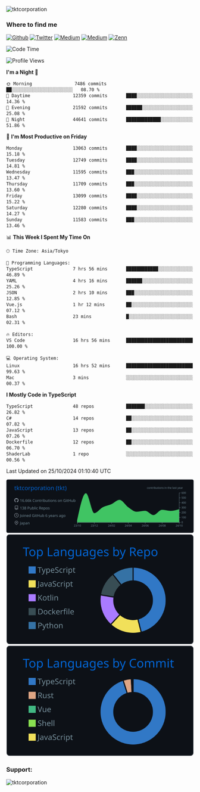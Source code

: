 <p align="left"> <img src="https://komarev.com/ghpvc/?username=tktcorporation&label=Profile%20views&color=0e75b6&style=flat" alt="tktcorporation" /> </p>

<h3>Where to find me</h3>
<p>
<a href="https://github.com/tktcorporation" target="_blank"><img alt="Github" src="https://img.shields.io/badge/GitHub-%2312100E.svg?&style=for-the-badge&logo=Github&logoColor=white" /></a>
<a href="https://twitter.com/tktcorporation" target="_blank"><img alt="Twitter" src="https://img.shields.io/badge/twitter-%231DA1F2.svg?&style=for-the-badge&logo=twitter&logoColor=white" /></a>
<a href="https://www.linkedin.com/in/tktcorporation" target="_blank"><img alt="Medium" src="https://img.shields.io/badge/linkdin-0a66c2.svg?&style=for-the-badge&logo=linkedin&logoColor=white" /></a>
<a href="https://qiita.com/tktcorporation" target="_blank"><img alt="Medium" src="https://img.shields.io/badge/qiita-55C500.svg?&style=for-the-badge&logo=qiita&logoColor=white" /></a>
<a href="https://zenn.dev/tktcorporation" target="_blank"><img alt="Zenn" src="https://img.shields.io/badge/Zenn-3EA8FF.svg?&style=for-the-badge&logo=Zenn&logoColor=white" /></a>
</p>
  
<!--START_SECTION:waka-->
![Code Time](http://img.shields.io/badge/Code%20Time-1%2C808%20hrs%2029%20mins-blue)

![Profile Views](http://img.shields.io/badge/Profile%20Views-0-blue)

**I'm a Night 🦉** 

```text
🌞 Morning                7486 commits        ██░░░░░░░░░░░░░░░░░░░░░░░   08.70 % 
🌆 Daytime                12359 commits       ████░░░░░░░░░░░░░░░░░░░░░   14.36 % 
🌃 Evening                21592 commits       ██████░░░░░░░░░░░░░░░░░░░   25.08 % 
🌙 Night                  44641 commits       █████████████░░░░░░░░░░░░   51.86 % 
```
📅 **I'm Most Productive on Friday** 

```text
Monday                   13063 commits       ████░░░░░░░░░░░░░░░░░░░░░   15.18 % 
Tuesday                  12749 commits       ████░░░░░░░░░░░░░░░░░░░░░   14.81 % 
Wednesday                11595 commits       ███░░░░░░░░░░░░░░░░░░░░░░   13.47 % 
Thursday                 11709 commits       ███░░░░░░░░░░░░░░░░░░░░░░   13.60 % 
Friday                   13099 commits       ████░░░░░░░░░░░░░░░░░░░░░   15.22 % 
Saturday                 12280 commits       ████░░░░░░░░░░░░░░░░░░░░░   14.27 % 
Sunday                   11583 commits       ███░░░░░░░░░░░░░░░░░░░░░░   13.46 % 
```


📊 **This Week I Spent My Time On** 

```text
🕑︎ Time Zone: Asia/Tokyo

💬 Programming Languages: 
TypeScript               7 hrs 56 mins       ████████████░░░░░░░░░░░░░   46.89 % 
YAML                     4 hrs 16 mins       ██████░░░░░░░░░░░░░░░░░░░   25.26 % 
JSON                     2 hrs 10 mins       ███░░░░░░░░░░░░░░░░░░░░░░   12.85 % 
Vue.js                   1 hr 12 mins        ██░░░░░░░░░░░░░░░░░░░░░░░   07.12 % 
Bash                     23 mins             █░░░░░░░░░░░░░░░░░░░░░░░░   02.31 % 

🔥 Editors: 
VS Code                  16 hrs 56 mins      █████████████████████████   100.00 % 

💻 Operating System: 
Linux                    16 hrs 52 mins      █████████████████████████   99.63 % 
Mac                      3 mins              ░░░░░░░░░░░░░░░░░░░░░░░░░   00.37 % 
```

**I Mostly Code in TypeScript** 

```text
TypeScript               48 repos            ███████░░░░░░░░░░░░░░░░░░   26.82 % 
C#                       14 repos            ██░░░░░░░░░░░░░░░░░░░░░░░   07.82 % 
JavaScript               13 repos            ██░░░░░░░░░░░░░░░░░░░░░░░   07.26 % 
Dockerfile               12 repos            ██░░░░░░░░░░░░░░░░░░░░░░░   06.70 % 
ShaderLab                1 repo              ░░░░░░░░░░░░░░░░░░░░░░░░░   00.56 % 
```




 Last Updated on 25/10/2024 01:10:40 UTC
<!--END_SECTION:waka-->

[![](https://raw.githubusercontent.com/tktcorporation/tktcorporation/master/profile-summary-card-output/github_dark/0-profile-details.svg)](https://github.com/vn7n24fzkq/github-profile-summary-cards)
[![](https://raw.githubusercontent.com/tktcorporation/tktcorporation/master/profile-summary-card-output/github_dark/1-repos-per-language.svg)](https://github.com/vn7n24fzkq/github-profile-summary-cards) [![](https://raw.githubusercontent.com/tktcorporation/tktcorporation/master/profile-summary-card-output/github_dark/2-most-commit-language.svg)](https://github.com/vn7n24fzkq/github-profile-summary-cards)

<h3 align="left">Support:</h3>
<p><a href="https://www.buymeacoffee.com/tktcorporation"> <img align="left" src="https://cdn.buymeacoffee.com/buttons/v2/default-yellow.png" height="50" width="210" alt="tktcorporation" /></a></p><br><br>
